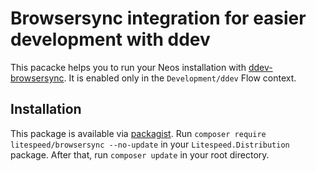 # Browsersync integration for easier development with ddev

This pacacke helps you to run your Neos installation with [ddev-browsersync]. It is enabled only in the
`Development/ddev` Flow context.

## Installation

This package is available via [packagist]. Run `composer require litespeed/browsersync --no-update` in your
`Litespeed.Distribution` package. After that, run `composer update` in your root directory.

[packagist]: https://packagist.org/packages/litespeed/browsersync
[ddev-browsersync]: https://github.com/ddev/ddev-browsersync
